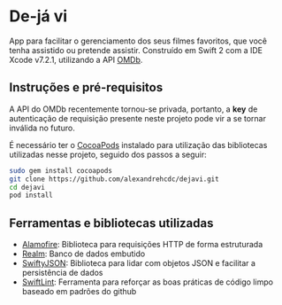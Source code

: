 # De-já vi

App para facilitar o gerenciamento dos seus filmes favoritos, que você tenha assistido ou pretende assistir. Construído em Swift 2 com a IDE Xcode v7.2.1, utilizando a API [OMDb](http://www.omdbapi.com/).

## Instruções e pré-requisitos

A API do OMDb recentemente tornou-se privada, portanto, a **key** de autenticação de requisição presente neste projeto pode vir a se tornar inválida no futuro.

É necessário ter o [CocoaPods](https://cocoapods.org/) instalado para utilização das bibliotecas utilizadas nesse projeto, seguido dos passos a seguir:

```bash
sudo gem install cocoapods
git clone https://github.com/alexandrehcdc/dejavi.git
cd dejavi
pod install
```

## Ferramentas e bibliotecas utilizadas
* [Alamofire](https://github.com/Alamofire/Alamofire): Biblioteca para requisições HTTP de forma estruturada
* [Realm](https://github.com/realm/realm-cocoa): Banco de dados embutido
* [SwiftyJSON](https://github.com/SwiftyJSON/SwiftyJSON): Biblioteca para lidar com objetos JSON e facilitar a persistência de dados
* [SwiftLint](https://github.com/realm/SwiftLint): Ferramenta para reforçar as boas práticas de código limpo baseado em padrões do github
